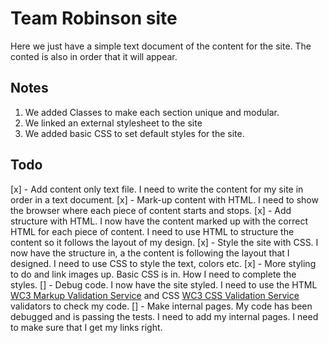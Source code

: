 # Team Robinson site

Here we just have a simple text document of the content for the site. The conted is also in order that it will appear.

## Notes
1. We added Classes to make each section unique and modular.
2. We linked an external stylesheet to the site
3. We added basic CSS to set default styles for the site.

## Todo
[x] - Add content only text file. I need to write the content for my site in order in a text document.
[x] - Mark-up content with HTML. I need to show the browser where each piece of content starts and stops.
[x] - Add structure with HTML. I now have the content marked up with the correct HTML for each piece of content. I need to use HTML to structure the content so it follows the layout of my design.
[x] - Style the site with CSS. I now have the structure in, a the content is following the layout that I designed. I need to use CSS to style the text, colors etc.
[x] - More styling to do and link images up. Basic CSS is in. How I need to complete the styles.
[] - Debug code. I now have the site styled. I need to use the HTML [WC3 Markup Validation Service](https://validator.w3.org/) and CSS [WC3 CSS Validation Service](https://jigsaw.w3.org/css-validator/) validators to check my code.
[] - Make internal pages. My code has been debugged and is passing the tests. I need to add my internal pages. I need to make sure that I get my links right.
